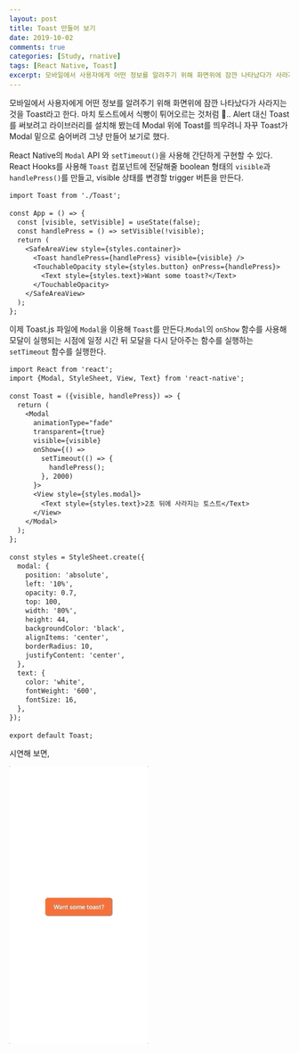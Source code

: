 ```yaml
---
layout: post
title: Toast 만들어 보기
date: 2019-10-02
comments: true
categories: [Study, rnative]
tags: [React Native, Toast]
excerpt: 모바일에서 사용자에게 어떤 정보를 알려주기 위해 화면위에 잠깐 나타났다가 사라지는 것을 Toast라고 한다. 마치 토스트에서 식빵이 튀어오르는 것처럼 🍞.. Alert 대신 Toast를 써보려고 라이브러리를 설치해 봤는데 Modal 위에 Toast를 띄우려니 자꾸 Toast가 Modal 밑으로 숨어버려 그냥 만들어 보기로 했다.
---
```


모바일에서 사용자에게 어떤 정보를 알려주기 위해 화면위에 잠깐 나타났다가 사라지는 것을 Toast라고 한다. 마치 토스트에서 식빵이 튀어오르는 것처럼 🍞.. Alert 대신 Toast를 써보려고 라이브러리를 설치해 봤는데 Modal 위에 Toast를 띄우려니 자꾸 Toast가 Modal 밑으로 숨어버려 그냥 만들어 보기로 했다.

React Native의 `Modal` API 와 `setTimeout()`을 사용해 간단하게 구현할 수 있다.
React Hooks를 사용해 `Toast` 컴포넌트에 전달해줄 boolean 형태의 `visible`과 `handlePress()`를 만들고, visible 상태를 변경할 trigger 버튼을 만든다.

```react
import Toast from './Toast';

const App = () => {
  const [visible, setVisible] = useState(false);
  const handlePress = () => setVisible(!visible);
  return (
    <SafeAreaView style={styles.container}>
      <Toast handlePress={handlePress} visible={visible} />
      <TouchableOpacity style={styles.button} onPress={handlePress}>
        <Text style={styles.text}>Want some toast?</Text>
      </TouchableOpacity>
    </SafeAreaView>
  );
};
```

이제 Toast.js 파일에 `Modal`을 이용해 `Toast`를 만든다.`Modal`의 `onShow` 함수를 사용해
모달이 실행되는 시점에 일정 시간 뒤 모달을 다시 닫아주는 함수를 실행하는 `setTimeout` 함수를 실행한다.

```react
import React from 'react';
import {Modal, StyleSheet, View, Text} from 'react-native';

const Toast = ({visible, handlePress}) => {
  return (
    <Modal
      animationType="fade"
      transparent={true}
      visible={visible}
      onShow={() =>
        setTimeout(() => {
          handlePress();
        }, 2000)
      }>
      <View style={styles.modal}>
        <Text style={styles.text}>2초 뒤에 사라지는 토스트</Text>
      </View>
    </Modal>
  );
};

const styles = StyleSheet.create({
  modal: {
    position: 'absolute',
    left: '10%',
    opacity: 0.7,
    top: 100,
    width: '80%',
    height: 44,
    backgroundColor: 'black',
    alignItems: 'center',
    borderRadius: 10,
    justifyContent: 'center',
  },
  text: {
    color: 'white',
    fontWeight: '600',
    fontSize: 16,
  },
});

export default Toast;
```

시연해 보면,

<div class='simulContainer'>
<img src="/images/toast-gif.gif" alt="toast-gif" width="250em"  />
</div>
